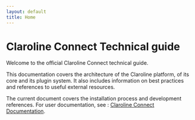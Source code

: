```yaml
---
layout: default
title: Home
---
```


# Claroline Connect Technical guide

Welcome to the official Claroline Connect technical guide.

This documentation covers the architecture of the Claroline platform, of its
core and its plugin system. It also includes information on best practices and
references to useful external resources.


The current document covers the installation process and development references.
For user documentation, see : [Claroline Connect Documentation](http://doc.claroline.com).
